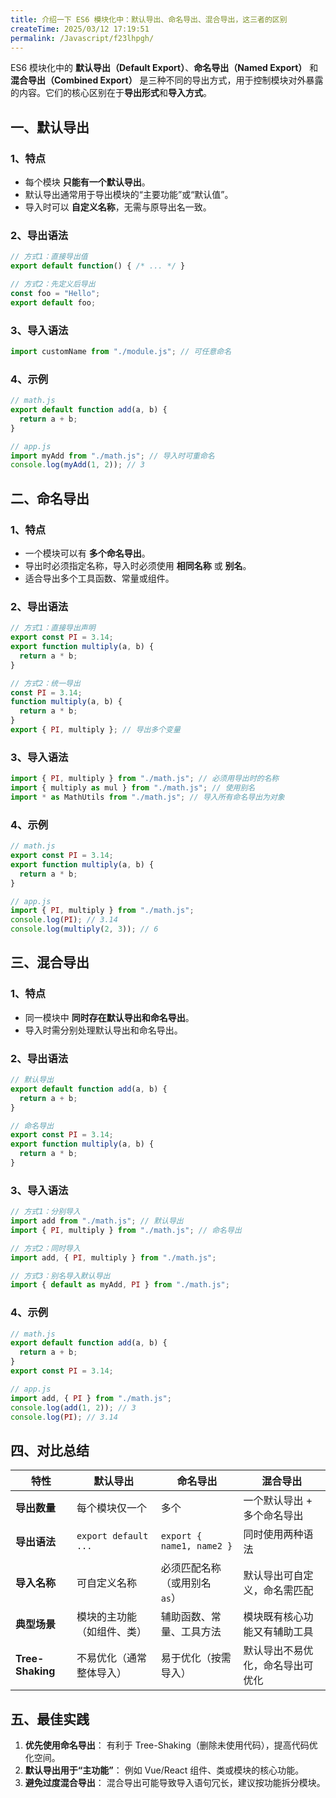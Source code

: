 ```yaml
---
title: 介绍一下 ES6 模块化中：默认导出、命名导出、混合导出，这三者的区别
createTime: 2025/03/12 17:19:51
permalink: /Javascript/f23lhpgh/
---
```


ES6 模块化中的 **默认导出（Default Export）**、**命名导出（Named Export）** 和 **混合导出（Combined Export）** 是三种不同的导出方式，用于控制模块对外暴露的内容。它们的核心区别在于**导出形式**和**导入方式**。

## 一、默认导出

### 1、特点

- 每个模块 **只能有一个默认导出**。
- 默认导出通常用于导出模块的“主要功能”或“默认值”。
- 导入时可以 **自定义名称**，无需与原导出名一致。

### 2、导出语法

```javascript
// 方式1：直接导出值
export default function() { /* ... */ }

// 方式2：先定义后导出
const foo = "Hello";
export default foo;
```

### 3、导入语法

```javascript
import customName from "./module.js"; // 可任意命名
```

### 4、示例

```javascript
// math.js
export default function add(a, b) {
  return a + b;
}

// app.js
import myAdd from "./math.js"; // 导入时可重命名
console.log(myAdd(1, 2)); // 3
```

## 二、命名导出

### 1、特点

- 一个模块可以有 **多个命名导出**。
- 导出时必须指定名称，导入时必须使用 **相同名称** 或 **别名**。
- 适合导出多个工具函数、常量或组件。

### 2、导出语法

```javascript
// 方式1：直接导出声明
export const PI = 3.14;
export function multiply(a, b) {
  return a * b;
}

// 方式2：统一导出
const PI = 3.14;
function multiply(a, b) {
  return a * b;
}
export { PI, multiply }; // 导出多个变量
```

### 3、导入语法

```javascript
import { PI, multiply } from "./math.js"; // 必须用导出时的名称
import { multiply as mul } from "./math.js"; // 使用别名
import * as MathUtils from "./math.js"; // 导入所有命名导出为对象
```

### 4、示例

```javascript
// math.js
export const PI = 3.14;
export function multiply(a, b) {
  return a * b;
}

// app.js
import { PI, multiply } from "./math.js";
console.log(PI); // 3.14
console.log(multiply(2, 3)); // 6
```

## 三、混合导出

### 1、特点

- 同一模块中 **同时存在默认导出和命名导出**。
- 导入时需分别处理默认导出和命名导出。

### 2、导出语法

```javascript
// 默认导出
export default function add(a, b) {
  return a + b;
}

// 命名导出
export const PI = 3.14;
export function multiply(a, b) {
  return a * b;
}
```

### 3、导入语法

```javascript
// 方式1：分别导入
import add from "./math.js"; // 默认导出
import { PI, multiply } from "./math.js"; // 命名导出

// 方式2：同时导入
import add, { PI, multiply } from "./math.js";

// 方式3：别名导入默认导出
import { default as myAdd, PI } from "./math.js";
```

### 4、示例

```javascript
// math.js
export default function add(a, b) {
  return a + b;
}
export const PI = 3.14;

// app.js
import add, { PI } from "./math.js";
console.log(add(1, 2)); // 3
console.log(PI); // 3.14
```

## 四、对比总结

| 特性             | 默认导出                   | 命名导出                      | 混合导出                         |
| ---------------- | -------------------------- | ----------------------------- | -------------------------------- |
| **导出数量**     | 每个模块仅一个             | 多个                          | 一个默认导出 + 多个命名导出      |
| **导出语法**     | `export default ...`       | `export { name1, name2 }`     | 同时使用两种语法                 |
| **导入名称**     | 可自定义名称               | 必须匹配名称（或用别名 `as`） | 默认导出可自定义，命名需匹配     |
| **典型场景**     | 模块的主功能（如组件、类） | 辅助函数、常量、工具方法      | 模块既有核心功能又有辅助工具     |
| **Tree-Shaking** | 不易优化（通常整体导入）   | 易于优化（按需导入）          | 默认导出不易优化，命名导出可优化 |

## 五、最佳实践

1. **优先使用命名导出**：  有利于 Tree-Shaking（删除未使用代码），提高代码优化空间。
2. **默认导出用于“主功能”**：  例如 Vue/React 组件、类或模块的核心功能。
3. **避免过度混合导出**：  混合导出可能导致导入语句冗长，建议按功能拆分模块。
